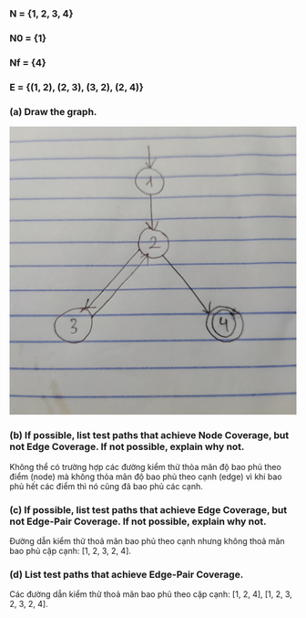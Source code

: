 ### N = {1, 2, 3, 4}
### N0 = {1}
### Nf = {4}
### E = {(1, 2), (2, 3), (3, 2), (2, 4)}

### (a) Draw the graph.
![image](Images/7.2.2-4.jpg)

### (b) If possible, list test paths that achieve Node Coverage, but not Edge Coverage. If not possible, explain why not.
Không thể có trường hợp các đường kiểm thử thỏa mãn độ bao phủ theo điểm (node) mà không thỏa mãn độ bao phủ theo cạnh (edge) vì khi bao phủ hết các điểm thì nó cũng đã bao phủ các cạnh.

### (c) If possible, list test paths that achieve Edge Coverage, but not Edge-Pair Coverage. If not possible, explain why not.
Đường dẫn kiểm thử thoả mãn bao phủ theo cạnh nhưng không thoả mãn bao phủ cặp cạnh: [1, 2, 3, 2, 4].

### (d) List test paths that achieve Edge-Pair Coverage.
Các đường dẫn kiểm thử thoả mãn bao phủ theo cặp cạnh: [1, 2, 4], [1, 2, 3, 2, 3, 2, 4].


